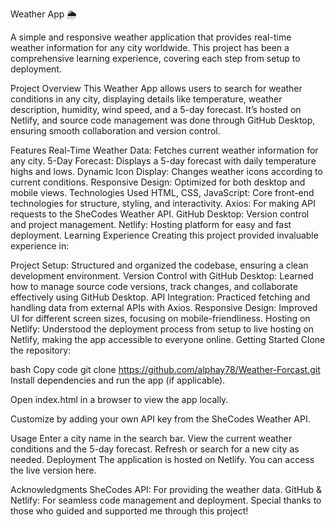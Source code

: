 
Weather App 🌦️

A simple and responsive weather application that provides real-time weather information for any city worldwide. This project has been a comprehensive learning experience, covering each step from setup to deployment.

Project Overview
This Weather App allows users to search for weather conditions in any city, displaying details like temperature, weather description, humidity, wind speed, and a 5-day forecast. It’s hosted on Netlify, and source code management was done through GitHub Desktop, ensuring smooth collaboration and version control.

Features
Real-Time Weather Data: Fetches current weather information for any city.
5-Day Forecast: Displays a 5-day forecast with daily temperature highs and lows.
Dynamic Icon Display: Changes weather icons according to current conditions.
Responsive Design: Optimized for both desktop and mobile views.
Technologies Used
HTML, CSS, JavaScript: Core front-end technologies for structure, styling, and interactivity.
Axios: For making API requests to the SheCodes Weather API.
GitHub Desktop: Version control and project management.
Netlify: Hosting platform for easy and fast deployment.
Learning Experience
Creating this project provided invaluable experience in:

Project Setup: Structured and organized the codebase, ensuring a clean development environment.
Version Control with GitHub Desktop: Learned how to manage source code versions, track changes, and collaborate effectively using GitHub Desktop.
API Integration: Practiced fetching and handling data from external APIs with Axios.
Responsive Design: Improved UI for different screen sizes, focusing on mobile-friendliness.
Hosting on Netlify: Understood the deployment process from setup to live hosting on Netlify, making the app accessible to everyone online.
Getting Started
Clone the repository:

bash
Copy code
git clone https://github.com/alphay78/Weather-Forcast.git
Install dependencies and run the app (if applicable).

Open index.html in a browser to view the app locally.

Customize by adding your own API key from the SheCodes Weather API.

Usage
Enter a city name in the search bar.
View the current weather conditions and the 5-day forecast.
Refresh or search for a new city as needed.
Deployment
The application is hosted on Netlify. You can access the live version here.

Acknowledgments
SheCodes API: For providing the weather data.
GitHub & Netlify: For seamless code management and deployment.
Special thanks to those who guided and supported me through this project!
